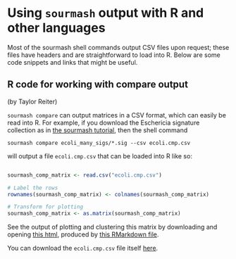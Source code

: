 # Using `sourmash` output with R and other languages

Most of the sourmash shell commands output CSV files upon request;
these files have headers and are straightforward to load into R.
Below are some code snippets and links that might be useful.

## R code for working with compare output

(by Taylor Reiter)

`sourmash compare` can output matrices in a CSV format, which can
easily be read into R.  For example, if you download the Eschericia
signature collection as in
[the sourmash tutorial](tutorial-basic.md#make-and-search-a-database-quickly),
then the shell command

```shell
sourmash compare ecoli_many_sigs/*.sig --csv ecoli.cmp.csv
```

will output a file `ecoli.cmp.csv` that can be loaded into R like so:

```r

sourmash_comp_matrix <- read.csv("ecoli.cmp.csv")

# Label the rows
rownames(sourmash_comp_matrix) <- colnames(sourmash_comp_matrix)

# Transform for plotting
sourmash_comp_matrix <- as.matrix(sourmash_comp_matrix)

```

See the output of plotting and clustering this matrix by downloading and opening [this html](https://raw.githubusercontent.com/dib-lab/sourmash/latest/doc/_static/ecoli-cmp.html), produced by [this RMarkdown file](https://raw.githubusercontent.com/dib-lab/sourmash/latest/doc/_static/ecoli-cmp.Rmd).

You can download the `ecoli.cmp.csv` file itself [here](https://raw.githubusercontent.com/dib-lab/sourmash/latest/doc/_static/ecoli.cmp.csv).

